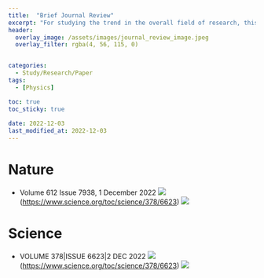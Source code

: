 ```yaml
---
title:  "Brief Journal Review"
excerpt: "For studying the trend in the overall field of research, this is the personal review after briefly studying the journal serires: Nature & Science"
header:
  overlay_image: /assets/images/journal_review_image.jpeg
  overlay_filter: rgba(4, 56, 115, 0)


categories:
  - Study/Research/Paper
tags:
  - [Physics]

toc: true
toc_sticky: true
 
date: 2022-12-03
last_modified_at: 2022-12-03
---
```


# Nature
- Volume 612 Issue 7938, 1 December 2022 <img src=https://img.shields.io/badge/Nature-Link-lightgrey>(https://www.science.org/toc/science/378/6623) <img src="https://img.shields.io/badge/-In%20Progress-yellow"/>


# Science
- VOLUME 378|ISSUE 6623|2 DEC 2022 <img src=https://img.shields.io/badge/Science-Link-lightgrey>(https://www.science.org/toc/science/378/6623) <img src="https://img.shields.io/badge/-In%20Progress-yellow"/>
